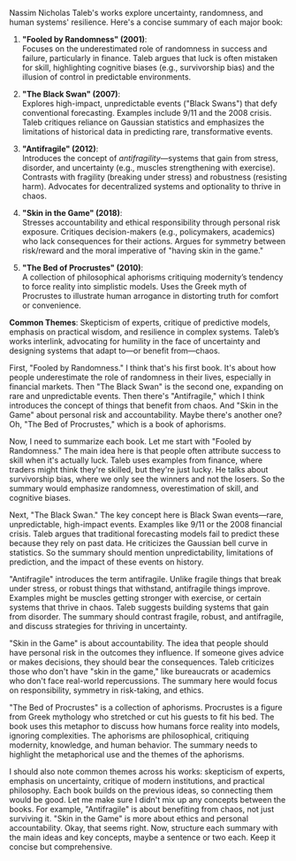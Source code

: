 Nassim Nicholas Taleb's works explore uncertainty, randomness, and human systems' resilience. Here's a concise summary of each major book:

1. **"Fooled by Randomness" (2001)**:  
   Focuses on the underestimated role of randomness in success and failure, particularly in finance. Taleb argues that luck is often mistaken for skill, highlighting cognitive biases (e.g., survivorship bias) and the illusion of control in predictable environments.

2. **"The Black Swan" (2007)**:  
   Explores high-impact, unpredictable events ("Black Swans") that defy conventional forecasting. Examples include 9/11 and the 2008 crisis. Taleb critiques reliance on Gaussian statistics and emphasizes the limitations of historical data in predicting rare, transformative events.

3. **"Antifragile" (2012)**:  
   Introduces the concept of *antifragility*—systems that gain from stress, disorder, and uncertainty (e.g., muscles strengthening with exercise). Contrasts with fragility (breaking under stress) and robustness (resisting harm). Advocates for decentralized systems and optionality to thrive in chaos.

4. **"Skin in the Game" (2018)**:  
   Stresses accountability and ethical responsibility through personal risk exposure. Critiques decision-makers (e.g., policymakers, academics) who lack consequences for their actions. Argues for symmetry between risk/reward and the moral imperative of "having skin in the game."

5. **"The Bed of Procrustes" (2010)**:  
   A collection of philosophical aphorisms critiquing modernity’s tendency to force reality into simplistic models. Uses the Greek myth of Procrustes to illustrate human arrogance in distorting truth for comfort or convenience.

**Common Themes**: Skepticism of experts, critique of predictive models, emphasis on practical wisdom, and resilience in complex systems. Taleb’s works interlink, advocating for humility in the face of uncertainty and designing systems that adapt to—or benefit from—chaos.

First, "Fooled by Randomness." I think that's his first book. It's about how people underestimate the role of randomness in their lives, especially in financial markets. Then "The Black Swan" is the second one, expanding on rare and unpredictable events. Then there's "Antifragile," which I think introduces the concept of things that benefit from chaos. And "Skin in the Game" about personal risk and accountability. Maybe there's another one? Oh, "The Bed of Procrustes," which is a book of aphorisms.

Now, I need to summarize each book. Let me start with "Fooled by Randomness." The main idea here is that people often attribute success to skill when it's actually luck. Taleb uses examples from finance, where traders might think they're skilled, but they're just lucky. He talks about survivorship bias, where we only see the winners and not the losers. So the summary would emphasize randomness, overestimation of skill, and cognitive biases.

Next, "The Black Swan." The key concept here is Black Swan events—rare, unpredictable, high-impact events. Examples like 9/11 or the 2008 financial crisis. Taleb argues that traditional forecasting models fail to predict these because they rely on past data. He criticizes the Gaussian bell curve in statistics. So the summary should mention unpredictability, limitations of prediction, and the impact of these events on history.

"Antifragile" introduces the term antifragile. Unlike fragile things that break under stress, or robust things that withstand, antifragile things improve. Examples might be muscles getting stronger with exercise, or certain systems that thrive in chaos. Taleb suggests building systems that gain from disorder. The summary should contrast fragile, robust, and antifragile, and discuss strategies for thriving in uncertainty.

"Skin in the Game" is about accountability. The idea that people should have personal risk in the outcomes they influence. If someone gives advice or makes decisions, they should bear the consequences. Taleb criticizes those who don't have "skin in the game," like bureaucrats or academics who don't face real-world repercussions. The summary here would focus on responsibility, symmetry in risk-taking, and ethics.

"The Bed of Procrustes" is a collection of aphorisms. Procrustes is a figure from Greek mythology who stretched or cut his guests to fit his bed. The book uses this metaphor to discuss how humans force reality into models, ignoring complexities. The aphorisms are philosophical, critiquing modernity, knowledge, and human behavior. The summary needs to highlight the metaphorical use and the themes of the aphorisms.

I should also note common themes across his works: skepticism of experts, emphasis on uncertainty, critique of modern institutions, and practical philosophy. Each book builds on the previous ideas, so connecting them would be good. Let me make sure I didn't mix up any concepts between the books. For example, "Antifragile" is about benefiting from chaos, not just surviving it. "Skin in the Game" is more about ethics and personal accountability. Okay, that seems right. Now, structure each summary with the main ideas and key concepts, maybe a sentence or two each. Keep it concise but comprehensive.
